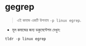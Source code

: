 # gegrep

> এই কমান্ড একটি উপনাম `-p linux egrep`.

- মূল কমান্ডের জন্য ডকুমেন্টেশন দেখুন:

`tldr -p linux egrep`
